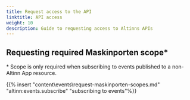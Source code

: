 ```yaml
---
title: Request access to the API
linktitle: API access
weight: 10
description: Guide to requesting access to Altinns APIs
---
```


## Requesting required Maskinporten scope*
\* Scope is only required when subscribing to events published to a non-Altinn App resource.

{{% insert "content\events\request-maskinporten-scopes.md" "altinn:events.subscribe" "subscribing to events"%}}


